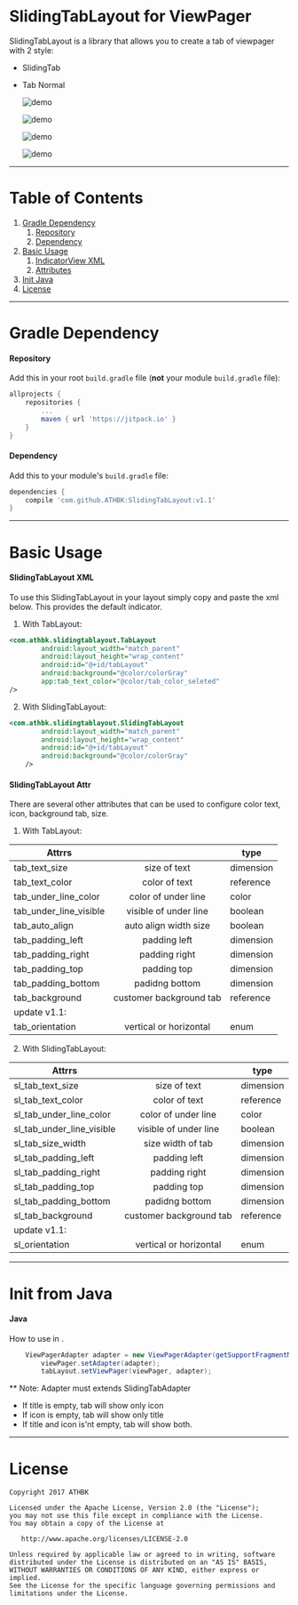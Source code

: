 # SlidingTabLayout for ViewPager
SlidingTabLayout is a library that allows you to create a tab of viewpager with 2 style: 
- SlidingTab
- Tab Normal

  ![demo](ScreenShots/1.gif)
  
  
  ![demo](ScreenShots/2.gif)
  
  
  ![demo](ScreenShots/2017-03-24_1.png)
  
  
  ![demo](ScreenShots/2017-03-24_2.png)
---


# Table of Contents

1. [Gradle Dependency](https://github.com/ATHBK/SlidingTabLayout#gradle-dependency)
   1. [Repository](https://github.com/ATHBK/SlidingTabLayout#repository)
   2. [Dependency](https://github.com/ATHBK/SlidingTabLayout#dependency)
2. [Basic Usage](https://github.com/ATHBK/SlidingTabLayout#basic-usage)
   1. [IndicatorView XML](https://github.com/ATHBK/SlidingTabLayout#slidingtablayout-xml)
   2. [Attributes](https://github.com/ATHBK/SlidingTabLayout#slidingtablayout-attr )
3. [Init Java](https://github.com/ATHBK/SlidingTabLayout#init-from-java)
4. [License](https://github.com/ATHBK/SlidingTabLayout#license)

   
---

# Gradle Dependency


#### Repository

Add this in your root `build.gradle` file (**not** your module `build.gradle` file):

```gradle
allprojects {
	repositories {
		...
		maven { url 'https://jitpack.io' }
	}
}
```

#### Dependency

Add this to your module's `build.gradle` file:

```gradle
dependencies {
	compile 'com.github.ATHBK:SlidingTabLayout:v1.1'
}
```

---

# Basic Usage

#### SlidingTabLayout XML

To use this SlidingTabLayout in your layout simply copy and paste the xml below. This provides the default indicator. 

1. With TabLayout:
```xml
<com.athbk.slidingtablayout.TabLayout
        android:layout_width="match_parent"
        android:layout_height="wrap_content"
        android:id="@+id/tabLayout"
        android:background="@color/colorGray"
        app:tab_text_color="@color/tab_color_seleted"
/>
````
2. With SlidingTabLayout:
```xml
<com.athbk.slidingtablayout.SlidingTabLayout
        android:layout_width="match_parent"
        android:layout_height="wrap_content"
        android:id="@+id/tabLayout"
        android:background="@color/colorGray"
	/>
```
#### SlidingTabLayout Attr 

There are several other attributes that can be used to configure color text, icon, background tab, size.
1.  With TabLayout:

| Attrrs                 |                        |  type   |
| -----------------------|:----------------------:|---------|
| tab_text_size          | size of text           |dimension|
| tab_text_color         | color of text          |reference|
| tab_under_line_color   | color of under line    |color    |
| tab_under_line_visible | visible of under line  |boolean  |
| tab_auto_align         | auto align width size  |boolean  |
| tab_padding_left       | padding left           |dimension|
| tab_padding_right      | padding right          |dimension|
| tab_padding_top        | padding top            |dimension|
| tab_padding_bottom     | padidng bottom         |dimension|
| tab_background         | customer background tab|reference|
|update v1.1:                                               |
|tab_orientation	 | vertical or horizontal |enum     |

2. With SlidingTabLayout:

| Attrrs                    |                        |  type   |
| --------------------------|:----------------------:|---------|
| sl_tab_text_size          | size of text           |dimension|
| sl_tab_text_color         | color of text          |reference|
| sl_tab_under_line_color   | color of under line    |color    |
| sl_tab_under_line_visible | visible of under line  |boolean  |
| sl_tab_size_width         | size width of tab      |dimension|
| sl_tab_padding_left       | padding left           |dimension|
| sl_tab_padding_right      | padding right          |dimension|
| sl_tab_padding_top        | padding top            |dimension|
| sl_tab_padding_bottom     | padidng bottom         |dimension|
| sl_tab_background         | customer background tab|reference|
|update v1.1:                                                  |
|sl_orientation	            | vertical or horizontal |   enum  |

---

# Init from Java

#### Java

How to use in . 

```java	
	ViewPagerAdapter adapter = new ViewPagerAdapter(getSupportFragmentManager(), listFragment, listTab);
        viewPager.setAdapter(adapter);
        tabLayout.setViewPager(viewPager, adapter);
```

** Note: Adapter must extends SlidingTabAdapter

- If title is empty, tab will show only icon
- If icon is empty, tab will show only title
- If title and icon is'nt empty, tab will show both.

---
# License

    Copyright 2017 ATHBK

    Licensed under the Apache License, Version 2.0 (the "License");
    you may not use this file except in compliance with the License.
    You may obtain a copy of the License at

       http://www.apache.org/licenses/LICENSE-2.0

    Unless required by applicable law or agreed to in writing, software
    distributed under the License is distributed on an "AS IS" BASIS,
    WITHOUT WARRANTIES OR CONDITIONS OF ANY KIND, either express or implied.
    See the License for the specific language governing permissions and
    limitations under the License.

